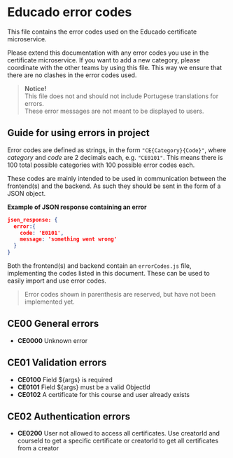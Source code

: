 # Educado error codes

This file contains the error codes used on the Educado certificate microservice.

Please extend this documentation with any error codes you use in the certificate microservice. If you want to add a new category, please coordinate with the other teams by using this file. This way we ensure that there are no clashes in the error codes used.

> **Notice!**\
> This file does not and should not include Portugese translations for errors.\
> These error messages are not meant to be displayed to users.

## Guide for using errors in project

Error codes are defined as strings, in the form `"CE{Category}{Code}"`, where *category* and *code* are 2 decimals each, e.g. `"CE0101"`. This means there is 100 total possible categories with 100 possible error codes each.

These codes are mainly intended to be used in communication between the frontend(s) and the backend. As such they should be sent in the form of a JSON object.

**Example of JSON response containing an error**

```json
json_response: {
  error:{
    code: 'E0101',
    message: 'something went wrong'
  }
}
```

Both the frontend(s) and backend contain an `errorCodes.js` file, implementing the codes listed in this document. These can be used to easily import and use error codes.

> Error codes shown in parenthesis are reserved, but have not been implemented yet.

## CE00 General errors
- **CE0000** Unknown error

## CE01 Validation errors
- **CE0100** Field ${args} is required
- **CE0101** Field ${args} must be a valid ObjectId
- **CE0102** A certificate for this course and user already exists

## CE02 Authentication errors
- **CE0200** User not allowed to access all certificates. Use creatorId and courseId to get a specific certificate or creatorId to get all certificates from a creator